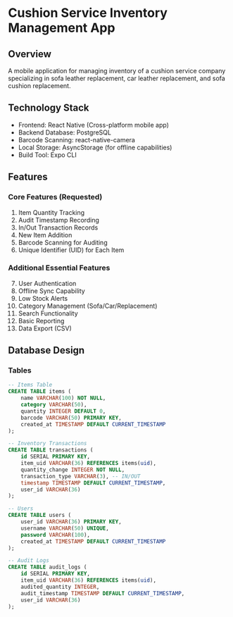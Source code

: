 # Cushion Service Inventory Management App

## Overview
A mobile application for managing inventory of a cushion service company specializing in sofa leather replacement, car leather replacement, and sofa cushion replacement.

## Technology Stack
- Frontend: React Native (Cross-platform mobile app)
- Backend Database: PostgreSQL
- Barcode Scanning: react-native-camera
- Local Storage: AsyncStorage (for offline capabilities)
- Build Tool: Expo CLI

## Features
### Core Features (Requested)
1. Item Quantity Tracking
2. Audit Timestamp Recording
3. In/Out Transaction Records
4. New Item Addition
5. Barcode Scanning for Auditing
6. Unique Identifier (UID) for Each Item

### Additional Essential Features
7. User Authentication
8. Offline Sync Capability
9. Low Stock Alerts
10. Category Management (Sofa/Car/Replacement)
11. Search Functionality
12. Basic Reporting
13. Data Export (CSV)

## Database Design
### Tables
```sql
-- Items Table
CREATE TABLE items (
    name VARCHAR(100) NOT NULL,
    category VARCHAR(50),
    quantity INTEGER DEFAULT 0,
    barcode VARCHAR(50) PRIMARY KEY,
    created_at TIMESTAMP DEFAULT CURRENT_TIMESTAMP
);

-- Inventory Transactions
CREATE TABLE transactions (
    id SERIAL PRIMARY KEY,
    item_uid VARCHAR(36) REFERENCES items(uid),
    quantity_change INTEGER NOT NULL,
    transaction_type VARCHAR(3), -- IN/OUT
    timestamp TIMESTAMP DEFAULT CURRENT_TIMESTAMP,
    user_id VARCHAR(36)
);

-- Users
CREATE TABLE users (
    user_id VARCHAR(36) PRIMARY KEY,
    username VARCHAR(50) UNIQUE,
    password VARCHAR(100),
    created_at TIMESTAMP DEFAULT CURRENT_TIMESTAMP
);

-- Audit Logs
CREATE TABLE audit_logs (
    id SERIAL PRIMARY KEY,
    item_uid VARCHAR(36) REFERENCES items(uid),
    audited_quantity INTEGER,
    audit_timestamp TIMESTAMP DEFAULT CURRENT_TIMESTAMP,
    user_id VARCHAR(36)
);